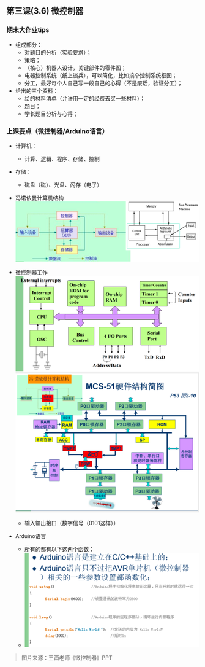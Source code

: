 ## 第三课(3.6) 微控制器
### 期末大作业tips
- 组成部分：
  - 对题目的分析（实验要求）；
  - 策略；
  - （核心）机器人设计，关键部件的零件图；
  - 电器控制系统（纸上谈兵），可以简化，比如搞个控制系统框图；
  - 分工，最好每个人自己写一段自己的心得（不是废话，验证分工）；
- 给出的三个资料：
  - 给的材料清单（允许用一定的经费去买一些材料）；
  - 题目；
  - 学长题目分析与心得；

### 上课要点（微控制器/Arduino语言）
- 计算机：
  - 计算、逻辑、程序、存储、控制
- 存储：
  - 磁盘（磁）、光盘、闪存（电子）
- 冯诺依曼计算机结构![image-20230306083724925](../img/test/202303060837437.png)

- 微控制器工作![image-20230306083826042](../img/test/202303060838064.png)![image-20230306084825175](../img/test/202303060848204.png)
  - 输入输出接口（数字信号（0101这样））

- Arduino语言
  - 所有的都有以下这两个函数；
  - ![image-20230306085923778](../img/test/202303060859810.png)

>图片来源：王酉老师《微控制器》PPT

